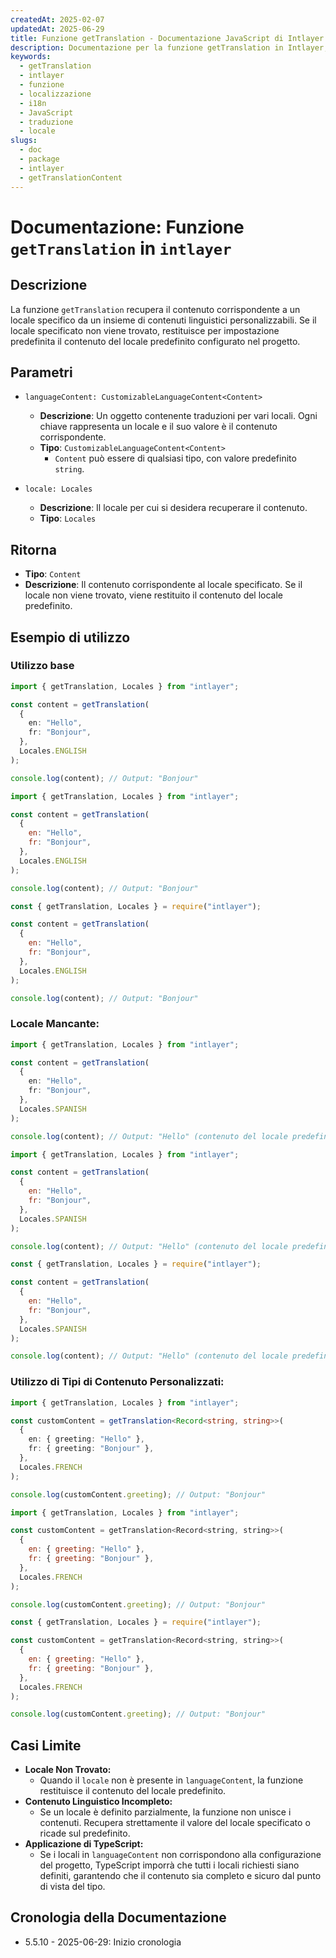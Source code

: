 ```yaml
---
createdAt: 2025-02-07
updatedAt: 2025-06-29
title: Funzione getTranslation - Documentazione JavaScript di Intlayer
description: Documentazione per la funzione getTranslation in Intlayer, che recupera contenuti localizzati per specifici locali con fallback al locale predefinito.
keywords:
  - getTranslation
  - intlayer
  - funzione
  - localizzazione
  - i18n
  - JavaScript
  - traduzione
  - locale
slugs:
  - doc
  - package
  - intlayer
  - getTranslationContent
---
```


# Documentazione: Funzione `getTranslation` in `intlayer`

## Descrizione

La funzione `getTranslation` recupera il contenuto corrispondente a un locale specifico da un insieme di contenuti linguistici personalizzabili. Se il locale specificato non viene trovato, restituisce per impostazione predefinita il contenuto del locale predefinito configurato nel progetto.

## Parametri

- `languageContent: CustomizableLanguageContent<Content>`

  - **Descrizione**: Un oggetto contenente traduzioni per vari locali. Ogni chiave rappresenta un locale e il suo valore è il contenuto corrispondente.
  - **Tipo**: `CustomizableLanguageContent<Content>`
    - `Content` può essere di qualsiasi tipo, con valore predefinito `string`.

- `locale: Locales`

  - **Descrizione**: Il locale per cui si desidera recuperare il contenuto.
  - **Tipo**: `Locales`

## Ritorna

- **Tipo**: `Content`
- **Descrizione**: Il contenuto corrispondente al locale specificato. Se il locale non viene trovato, viene restituito il contenuto del locale predefinito.

## Esempio di utilizzo

### Utilizzo base

```typescript codeFormat="typescript"
import { getTranslation, Locales } from "intlayer";

const content = getTranslation(
  {
    en: "Hello",
    fr: "Bonjour",
  },
  Locales.ENGLISH
);

console.log(content); // Output: "Bonjour"
```

```javascript codeFormat="esm"
import { getTranslation, Locales } from "intlayer";

const content = getTranslation(
  {
    en: "Hello",
    fr: "Bonjour",
  },
  Locales.ENGLISH
);

console.log(content); // Output: "Bonjour"
```

```javascript codeFormat="commonjs"
const { getTranslation, Locales } = require("intlayer");

const content = getTranslation(
  {
    en: "Hello",
    fr: "Bonjour",
  },
  Locales.ENGLISH
);

console.log(content); // Output: "Bonjour"
```

### Locale Mancante:

```typescript codeFormat="typescript"
import { getTranslation, Locales } from "intlayer";

const content = getTranslation(
  {
    en: "Hello",
    fr: "Bonjour",
  },
  Locales.SPANISH
);

console.log(content); // Output: "Hello" (contenuto del locale predefinito)
```

```javascript codeFormat="esm"
import { getTranslation, Locales } from "intlayer";

const content = getTranslation(
  {
    en: "Hello",
    fr: "Bonjour",
  },
  Locales.SPANISH
);

console.log(content); // Output: "Hello" (contenuto del locale predefinito)
```

```javascript codeFormat="commonjs"
const { getTranslation, Locales } = require("intlayer");

const content = getTranslation(
  {
    en: "Hello",
    fr: "Bonjour",
  },
  Locales.SPANISH
);

console.log(content); // Output: "Hello" (contenuto del locale predefinito)
```

### Utilizzo di Tipi di Contenuto Personalizzati:

```typescript codeFormat="typescript"
import { getTranslation, Locales } from "intlayer";

const customContent = getTranslation<Record<string, string>>(
  {
    en: { greeting: "Hello" },
    fr: { greeting: "Bonjour" },
  },
  Locales.FRENCH
);

console.log(customContent.greeting); // Output: "Bonjour"
```

```javascript codeFormat="esm"
import { getTranslation, Locales } from "intlayer";

const customContent = getTranslation<Record<string, string>>(
  {
    en: { greeting: "Hello" },
    fr: { greeting: "Bonjour" },
  },
  Locales.FRENCH
);

console.log(customContent.greeting); // Output: "Bonjour"
```

```javascript codeFormat="commonjs"
const { getTranslation, Locales } = require("intlayer");

const customContent = getTranslation<Record<string, string>>(
  {
    en: { greeting: "Hello" },
    fr: { greeting: "Bonjour" },
  },
  Locales.FRENCH
);

console.log(customContent.greeting); // Output: "Bonjour"
```

## Casi Limite

- **Locale Non Trovato:**
  - Quando il `locale` non è presente in `languageContent`, la funzione restituisce il contenuto del locale predefinito.
- **Contenuto Linguistico Incompleto:**
  - Se un locale è definito parzialmente, la funzione non unisce i contenuti. Recupera strettamente il valore del locale specificato o ricade sul predefinito.
- **Applicazione di TypeScript:**
  - Se i locali in `languageContent` non corrispondono alla configurazione del progetto, TypeScript imporrà che tutti i locali richiesti siano definiti, garantendo che il contenuto sia completo e sicuro dal punto di vista del tipo.

## Cronologia della Documentazione

- 5.5.10 - 2025-06-29: Inizio cronologia
